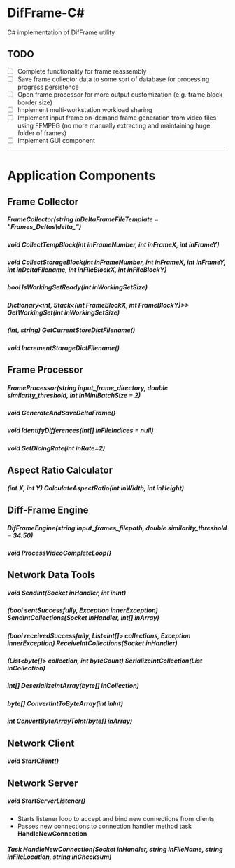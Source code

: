 # DifFrame-C#

C# implementation of DifFrame utility

## TODO

- [ ] Complete functionality for frame reassembly
- [ ] Save frame collector data to some sort of database for processing progress persistence
- [ ] Open frame processor for more output customization (e.g. frame block border size)
- [ ] Implement multi-workstation workload sharing
- [ ] Implement input frame on-demand frame generation from video files using FFMPEG (no more manually extracting and maintaining huge folder of frames)
- [ ] Implement GUI component

------

# Application Components

## Frame Collector

##### FrameCollector(string inDeltaFrameFileTemplate = "Frames_Deltas\\delta_")

##### void CollectTempBlock(int inFrameNumber, int inFrameX, int inFrameY)

##### void CollectStorageBlock(int inFrameNumber, int inFrameX, int inFrameY, int inDeltaFilename, int inFileBlockX, int inFileBlockY)

##### bool IsWorkingSetReady(int inWorkingSetSize)

##### Dictionary<int, Stack<(int FrameBlockX, int FrameBlockY)>> GetWorkingSet(int inWorkingSetSize)

##### (int, string) GetCurrentStoreDictFilename()

##### void IncrementStorageDictFilename()

## Frame Processor

##### FrameProcessor(string input_frame_directory, double similarity_threshold, int inMiniBatchSize = 2)

##### void GenerateAndSaveDeltaFrame()

##### void IdentifyDifferences(int[] inFileIndices = null)

##### void SetDicingRate(int inRate=2)

## Aspect Ratio Calculator

##### (int X, int Y) CalculateAspectRatio(int inWidth, int inHeight)

## Diff-Frame Engine

##### DifFrameEngine(string input_frames_filepath, double similarity_threshold = 34.50)

##### void ProcessVideoCompleteLoop()

## Network Data Tools

##### void SendInt(Socket inHandler, int inInt)

##### (bool sentSuccessfully, Exception innerException) SendIntCollections(Socket inHandler, int[] inArray)

##### (bool receivedSuccessfully, List<int[]> collections, Exception innerException) ReceiveIntCollections(Socket inHandler)

##### (List<byte[]> collection, int byteCount) SerializeIntCollection(List<int> inCollection)

##### int[] DeserializeIntArray(byte[] inCollection)

##### byte[] ConvertIntToByteArray(int inInt)

##### int ConvertByteArrayToInt(byte[] inArray)

## Network Client

##### void StartClient()

## Network Server

##### void StartServerListener()

- Starts listener loop to accept and bind new connections from clients
- Passes new connections to connection handler method task **HandleNewConnection**

##### Task HandleNewConnection(Socket inHandler, string inFileName, string inFileLocation, string inChecksum)

